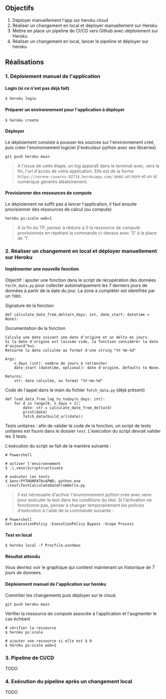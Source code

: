 ## Objectifs
1) Déployer manuellement l'app sur heroku cloud
2) Réaliser un changement en local et déployer manuellement sur Heroku
3) Mettre en place un pipeline de CI/CD vers Github avec déploiement sur Heroku
4) Réaliser un changement en local, lancer le pipeline et déployer sur heroku

## Réalisations

### 1. Déploiement manuel de l'application

#### Login (si ce n'est pas déjà fait)
```
$ heroku login
```

#### Préparer un environnement pour l'application à déployer
```
$ heroku create
```

#### Déployer
Le déploiement consiste à pousser les sources sur l'environnement créé, puis créer l'environnement logiciel (l'exécuteur python avec ses librairies)
```
git push heroku main
```

> A l'issue de cette étape, un log apparaît dans le terminal avec, vers la fin, l'url d'accès de votre application. Elle est de la forme `https://serene-caverns-82714.herokuapp.com/` avec un nom et un id numérique générés aléatoirement.

#### Provisionner des ressources de compute
Le déploiement ne suffit pas à lancer l'application, il faut ensuite provisionner des ressources de calcul (ou _compute_)
```
heroku ps:scale web=1
```

> A la fin du TP, penser à réduire à 0 la ressource de _compute_ provisionnés en répétant la commande ci-dessus avec '0' à la place de '1'.

### 2. Réaliser un changement en local et déployer manuellement sur Heroku

#### Implémenter une nouvelle fonction

Objectif : ajouter une fonction dans le script de récupération des données `fecth_data.py` pour collecter automatiquement les 7 derniers jours de données à partir de la date du jour. La zone à compléter est identifiée par un `TODO`.

Signature de la fonction
```
def calculate_date_from_delta(n_days: int, date_start: datetime = None):
```

Documentation de la fonction
```
Calcule une date suivant une date d'origine et un delta en jours.
Si la date d'origine est laissée vide, la fonction considérer la date d'aujourd'hui.
Retourne la date calculée au format d'une string "%Y-%m-%d"

Args:
    n_days (int): nombre de jours à retrancher
    date_start (datetime, optional): date d'origine. Defaults to None.

Returns:
    str: date calculée, au format "%Y-%m-%d"
```

Code de l'appel dans le main du fichier `fetch_data.py` (déjà présent)
```
def load_data_from_lag_to_today(n_days: int):
    for d in range(0, n_days + 1):
        date: str = calculate_date_from_delta(d)
        print(date)
        fetch_data(build_url(date))
```

Tests unitaires : afin de valider le code de la fonction, un script de tests unitaires est fourni dans le dossier `test`. L'exécution du script devrait valider les 3 tests.

L'exécution du script se fait de la manière suivante :
```
# Powershell

# activer l'environnement
$ .\.venv\Scripts\activate

# exécuter les tests
$ $env:PYTHONPATH=$PWD; python.exe .\test\TestCalculateDateFromDelta.py
```

> Il est nécessaire d'activer l'environnement python crée avec venv pour exécuter le test dans les conditions du réel. Si l'activation ne fonctionne pas, penser à changer temporairement les _policies_ d'exécution à l'aide de la commande suivante :

```
# Powershell
Set-ExecutionPolicy -ExecutionPolicy Bypass -Scope Process
```

#### Test en local
```
$ heroku local -f Procfile.windows
```

#### Résultat attendu
Vous devriez voir le graphique qui contient maintenant un historique de 7 jours de données.

#### Déploiement manuel de l'application sur heroku

Commiter les changements puis déployer sur le cloud.
```
git push heroku main
```

Vérifier la ressource de compute associée à l'application et l'augmenter le cas échéant
```
# vérifier la ressource
$ heroku ps:scale

# ajouter une ressource si elle est à 0
$ heroku ps:scale web=1
```

### 3. Pipeline de CI/CD

TODO

### 4. Exécution du pipeline après un changement local

TODO